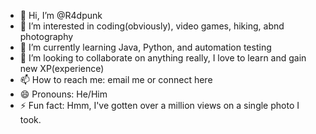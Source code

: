 - 👋 Hi, I’m @R4dpunk
- 👀 I’m interested in coding(obviously), video games, hiking, abnd photography
- 🌱 I’m currently learning Java, Python, and automation testing
- 💞️ I’m looking to collaborate on anything really, I love to learn and gain new XP(experience)
- 📫 How to reach me: email me or connect here
- 😄 Pronouns: He/Him
- ⚡ Fun fact: Hmm, I've gotten over a million views on a single photo I took. 

<!---
R4dpunk/R4dpunk is a ✨ special ✨ repository because its `README.md` (this file) appears on your GitHub profile.
You can click the Preview link to take a look at your changes.
--->
